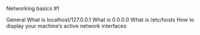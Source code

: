 Networking basics #1

General
What is localhost/127.0.0.1
What is 0.0.0.0
What is /etc/hosts
How to display your machine’s active network interfaces
